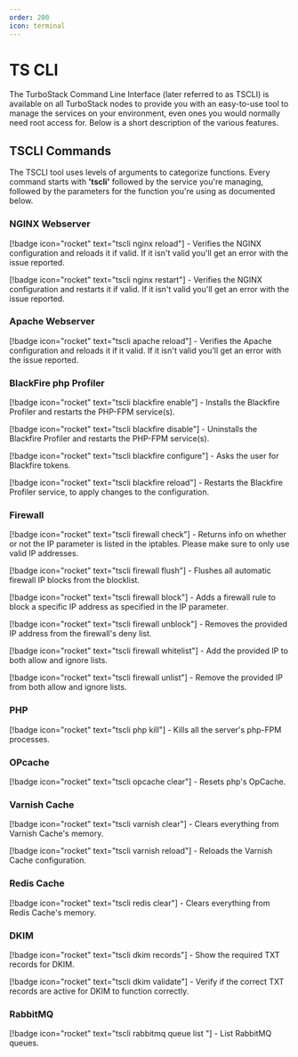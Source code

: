 ```yaml
---
order: 200
icon: terminal
---
```


# TS CLI
The TurboStack Command Line Interface (later referred to as TSCLI) is available on all TurboStack nodes to provide you with an easy-to-use tool to manage the services on your environment, even ones you would normally need root access for. Below is a short description of the various features.

## TSCLI Commands
The TSCLI tool uses levels of arguments to categorize functions. Every command starts with **'tscli'** followed by the service you're managing, followed by the parameters for the function you're using as documented below.

### NGINX Webserver
[!badge icon="rocket" text="tscli nginx reload"] - Verifies the NGINX configuration and reloads it if valid. If it isn't valid you'll get an error with the issue reported.

[!badge icon="rocket" text="tscli nginx restart"] - Verifies the NGINX configuration and restarts it if valid. If it isn't valid you'll get an error with the issue reported.

### Apache Webserver
[!badge icon="rocket" text="tscli apache reload"] - Verifies the Apache configuration and reloads it if it valid. If it isn't valid you'll get an error with the issue reported.

### BlackFire php Profiler
[!badge icon="rocket" text="tscli blackfire enable"] - Installs the Blackfire Profiler and restarts the PHP-FPM service(s).

[!badge icon="rocket" text="tscli blackfire disable"] - Uninstalls the Blackfire Profiler and restarts the PHP-FPM service(s).

[!badge icon="rocket" text="tscli blackfire configure"] - Asks the user for Blackfire tokens.

[!badge icon="rocket" text="tscli blackfire reload"] - Restarts the Blackfire Profiler service, to apply changes to the configuration.

### Firewall
[!badge icon="rocket" text="tscli firewall check"] - Returns info on whether or not the IP parameter is listed in the iptables. Please make sure to only use valid IP addresses.

[!badge icon="rocket" text="tscli firewall flush"] - Flushes all automatic firewall IP blocks from the blocklist.

[!badge icon="rocket" text="tscli firewall block"] - Adds a firewall rule to block a specific IP address as specified in the IP parameter.

[!badge icon="rocket" text="tscli firewall unblock"] - Removes the provided IP address from the firewall's deny list.

[!badge icon="rocket" text="tscli firewall whitelist"] - Add the provided IP to both allow and ignore lists.

[!badge icon="rocket" text="tscli firewall unlist"] - Remove the provided IP from both allow and ignore lists.

### PHP
[!badge icon="rocket" text="tscli php kill"] - Kills all the server's php-FPM processes.

### OPcache
[!badge icon="rocket" text="tscli opcache clear"] - Resets php's OpCache.


### Varnish Cache
[!badge icon="rocket" text="tscli varnish clear"] - Clears everything from Varnish Cache's memory.

[!badge icon="rocket" text="tscli varnish reload"] - Reloads the Varnish Cache configuration.

### Redis Cache
[!badge icon="rocket" text="tscli redis clear"] - Clears everything from Redis Cache's memory.

### DKIM
[!badge icon="rocket" text="tscli dkim records"] - Show the required TXT records for DKIM.

[!badge icon="rocket" text="tscli dkim validate"] - Verify if the correct TXT records are active for DKIM to function correctly.

### RabbitMQ
[!badge icon="rocket" text="tscli rabbitmq queue list <OPTIONS> <VHOSTNAME>"] - List RabbitMQ queues.

